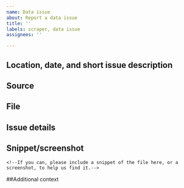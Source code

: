 ```yaml
---
name: Data issue
about: Report a data issue
title: ''
labels: scraper, data issue
assignees: ''

---
```


## Location, date, and short issue description
<!-- the location and date of the issue (please also put this in the issue title) -->
<!-- e.g., "negative case count for Some County, Some State, USA on March 19" -->

## Source
<!-- source or url, if applicable -->

## File
<!-- the data file with the discrepancy -->

## Issue details
<!-- bad data or values currently in the file, and what was expected -->

## Snippet/screenshot
```
<!--If you can, please include a snippet of the file here, or a screenshot, to help us find it.-->
```

##Additional context
<!--Add any other context here.-->


<!--- Delete any section that doesn't apply.  Thank you! -->
